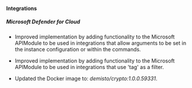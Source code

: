 
#### Integrations

##### Microsoft Defender for Cloud

- Improved implementation by adding functionality to the Microsoft APIModule to be used in integrations that allow arguments to be set in the instance configuration or within the commands.

- Improved implementation by adding functionality to the Microsoft APIModule to be used in integrations that use 'tag' as a filter.
- Updated the Docker image to: *demisto/crypto:1.0.0.59331*.
